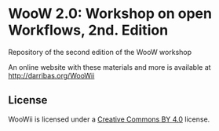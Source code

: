 # WooW 2.0: Workshop on open Workflows, 2nd. Edition

Repository of the second edition of the WooW workshop

An online website with these materials and more is available at
http://darribas.org/WooWii

## License

WooWii is licensed under a [Creative Commons BY
4.0](http://creativecommons.org/licenses/by/4.0/) license.
